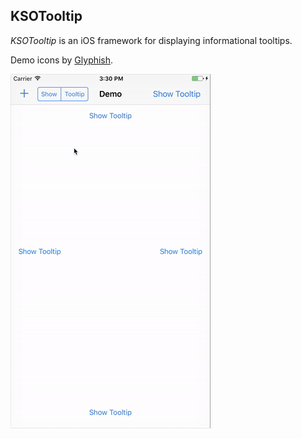 ## KSOTooltip

*KSOTooltip* is an iOS framework for displaying informational tooltips.

Demo icons by [Glyphish](http://www.glyphish.com/).

![iOS](screenshots/iOS.gif)
